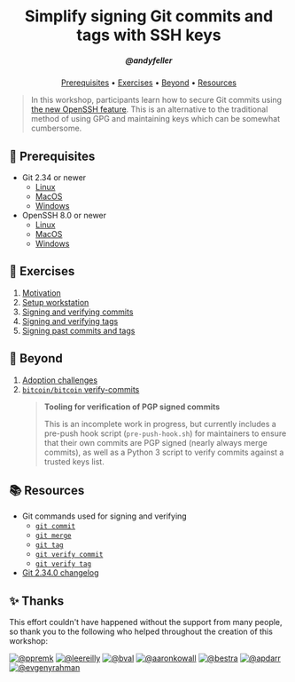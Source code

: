 <h1 align="center">Simplify signing Git commits and tags with SSH keys</h1>
<h5 align="center">@andyfeller</h3>

<p align="center">
  <a href="#mega-prerequisites">Prerequisites</a> •  
  <a href="#schoolsatchel-exercises">Exercises</a> •  
  <a href="#rocket-beyond">Beyond</a> •  
  <a href="#books-resources">Resources</a>
</p>

> In this workshop, participants learn how to secure Git commits using [the new OpenSSH feature](https://github.blog/changelog/2022-08-23-ssh-commit-verification-now-supported/).  This is an alternative to the traditional method of using GPG and maintaining keys which can be somewhat cumbersome. 

## :mega: Prerequisites
- Git 2.34 or newer
  - [Linux](https://git-scm.com/download/linux)
  - [MacOS](https://git-scm.com/download/mac)
  - [Windows](https://git-scm.com/download/win)
- OpenSSH 8.0 or newer
  - [Linux](https://www.openssh.com/portable.html)
  - [MacOS](https://formulae.brew.sh/formula/openssh)
  - [Windows](https://docs.microsoft.com/en-us/windows-server/administration/openssh/openssh_install_firstuse?tabs=gui)

## :school_satchel: Exercises 
1. [Motivation](exercises/motivation.md)
1. [Setup workstation](exercises/setup-workstation.md)
1. [Signing and verifying commits](exercises/sign-verify-commits.md)
1. [Signing and verifying tags](exercises/sign-verify-tags.md)
1. [Signing past commits and tags](exercises/sign-past-commits-tags.md)

## :rocket: Beyond
1. [Adoption challenges](adoption-challenges.md)
1. [`bitcoin/bitcoin` verify-commits][bitcoin-verify-commits]
   > **Tooling for verification of PGP signed commits**
   >
   > This is an incomplete work in progress, but currently includes a pre-push hook script (`pre-push-hook.sh`) for maintainers to ensure that their own commits are PGP signed (nearly always merge commits), as well as a Python 3 script to verify commits against a trusted keys list.

## :books: Resources
- Git commands used for signing and verifying
  - [`git commit`][git-commit-sign]
  - [`git merge`][git-merge-sign]
  - [`git tag`][git-tag-sign]
  - [`git verify commit`][git-verify-commit]
  - [`git verify tag`][git-verify-tag]
- [Git 2.34.0 changelog][git-changelog-2.34.0]

## :sparkles: Thanks

This effort couldn't have happened without the support from many people, so thank you to the following who helped throughout the creation of this workshop:

[![@ppremk](https://avatars.githubusercontent.com/ppremk?s=80)](https://github.com/ppremk) [![@leereilly](https://avatars.githubusercontent.com/leereilly?s=80)](https://github.com/leereilly) [![@bval](https://avatars.githubusercontent.com/bval?s=80)](https://github.com/bval) [![@aaronkowall](https://avatars.githubusercontent.com/aaronkowall?s=80)](https://github.com/aaronkowall) [![@bestra](https://avatars.githubusercontent.com/bestra?s=80)](https://github.com/bestra) [![@apdarr](https://avatars.githubusercontent.com/apdarr?s=80)](https://github.com/apdarr) [![@evgenyrahman](https://avatars.githubusercontent.com/evgenyrahman?s=80)](https://github.com/evgenyrahman)

[bitcoin-verify-commits]: https://github.com/bitcoin/bitcoin/tree/master/contrib/verify-commits
[git-changelog-2.34.0]: https://lore.kernel.org/git/xmqq8rxpgwki.fsf@gitster.g/
[git-commit-sign]: https://git-scm.com/docs/git-commit#Documentation/git-commit.txt--Sltkeyidgt
[git-config-gpgsshallowedSignersFile]: https://git-scm.com/docs/git-config#Documentation/git-config.txt-gpgsshallowedSignersFile
[git-merge-sign]: https://git-scm.com/docs/git-merge#Documentation/git-merge.txt--Sltkeyidgt
[git-tag-sign]: https://git-scm.com/docs/git-tag#Documentation/git-tag.txt--s
[git-verify-commit]: https://git-scm.com/docs/git-verify-commit
[git-verify-tag]: https://git-scm.com/docs/git-verify-tag
